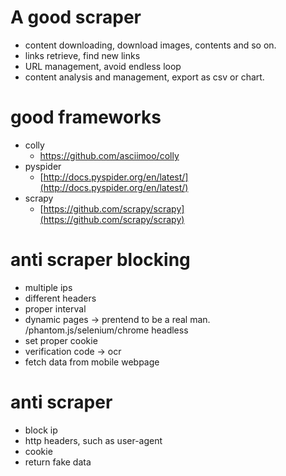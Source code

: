 # A good scraper

- content downloading, download images, contents and so on.
- links retrieve, find new links
- URL management, avoid endless loop
- content analysis and management, export as csv or chart.

# good frameworks

- colly
	- https://github.com/asciimoo/colly
- pyspider
	- [http://docs.pyspider.org/en/latest/](http://docs.pyspider.org/en/latest/)
- scrapy
	- [https://github.com/scrapy/scrapy](https://github.com/scrapy/scrapy)

# anti scraper blocking

- multiple ips
- different headers
- proper interval
- dynamic pages -> prentend to be a real man. /phantom.js/selenium/chrome headless
- set proper cookie
- verification code -> ocr
- fetch data from mobile webpage

# anti scraper

- block ip
- http headers, such as user-agent
- cookie
- return fake data
